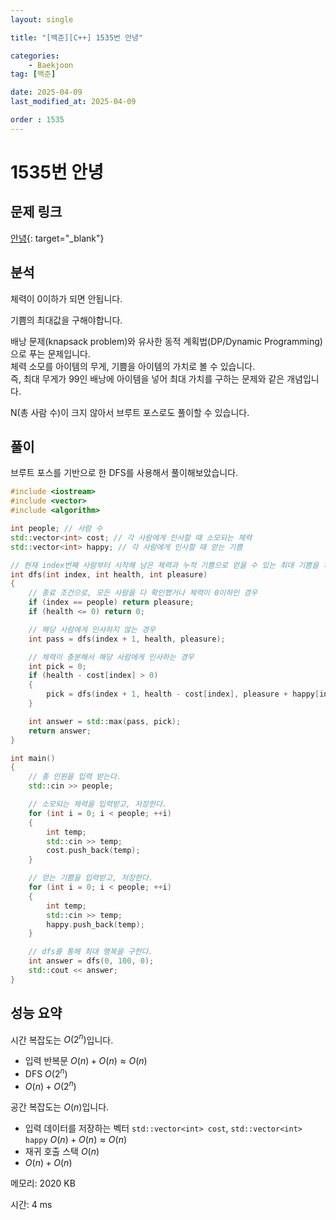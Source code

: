 ```yaml
---
layout: single

title: "[백준][C++] 1535번 안녕"

categories:
    - Baekjoon
tag: [백준]

date: 2025-04-09
last_modified_at: 2025-04-09

order : 1535
---
```


# 1535번 안녕

## 문제 링크

[안녕](https://www.acmicpc.net/problem/1535){: target="_blank"}

## 분석

체력이 0이하가 되면 안됩니다.

기쁨의 최대값을 구해야합니다.

배낭 문제(knapsack problem)와 유사한 동적 계획법(DP/Dynamic Programming)으로 푸는 문제입니다.  
체력 소모를 아이템의 무게, 기쁨을 아이템의 가치로 볼 수 있습니다.  
즉, 최대 무게가 99인 배낭에 아이템을 넣어 최대 가치를 구하는 문제와 같은 개념입니다.

N(총 사람 수)이 크지 않아서 브루트 포스로도 풀이할 수 있습니다.

## 풀이

브루트 포스를 기반으로 한 DFS를 사용해서 풀이해보았습니다.

```cpp
#include <iostream>
#include <vector>
#include <algorithm>

int people; // 사람 수
std::vector<int> cost; // 각 사람에게 인사할 때 소모되는 체력
std::vector<int> happy; // 각 사람에게 인사할 때 얻는 기쁨

// 현재 index번째 사람부터 시작해 남은 체력과 누적 기쁨으로 얻을 수 있는 최대 기쁨을 계산하는 DFS 함수
int dfs(int index, int health, int pleasure)
{
	// 종료 조건으로, 모든 사람을 다 확인했거나 체력이 0이하인 경우
	if (index == people) return pleasure;
	if (health <= 0) return 0;

	// 해당 사람에게 인사하지 않는 경우
	int pass = dfs(index + 1, health, pleasure);

	// 체력이 충분해서 해당 사람에게 인사하는 경우
	int pick = 0;
	if (health - cost[index] > 0)
	{
		pick = dfs(index + 1, health - cost[index], pleasure + happy[index]);
	}

	int answer = std::max(pass, pick);
	return answer;
}

int main()
{
	// 총 인원을 입력 받는다.
	std::cin >> people;

	// 소모되는 체력을 입력받고, 저장한다.
	for (int i = 0; i < people; ++i)
	{
		int temp;
		std::cin >> temp;
		cost.push_back(temp);
	}

	// 얻는 기쁨을 입력받고, 저장한다.
	for (int i = 0; i < people; ++i)
	{
		int temp;
		std::cin >> temp;
		happy.push_back(temp);
	}

	// dfs를 통해 최대 행복을 구한다.
	int answer = dfs(0, 100, 0);
	std::cout << answer;
}
```

## 성능 요약

시간 복잡도는 $O(2^n)$입니다.

- 입력 반복문 $O(n) + O(n) \approx O(n)$
- DFS $O(2^n)$
- $O(n) + O(2^n)$

공간 복잡도는 $O(n)$입니다.

- 입력 데이터를 저장하는 벡터 `std::vector<int> cost`, `std::vector<int> happy` $O(n) + O(n) \approx O(n)$
- 재귀 호출 스택 $O(n)$
- $O(n) + O(n)$

메모리: 2020 KB

시간: 4 ms